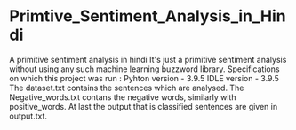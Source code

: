 # Primtive_Sentiment_Analysis_in_Hindi
A primitive sentiment analysis in hindi 
It's just a primitive sentiment analysis without using any such machine learning buzzword library. 
Specifications on which this project was run :
Pyhton version - 3.9.5
IDLE version - 3.9.5
The dataset.txt contains the sentences which are analysed. The Negative_words.txt contans the negative words, similarly with positive_words. At last the output that is classified sentences are given in output.txt.
